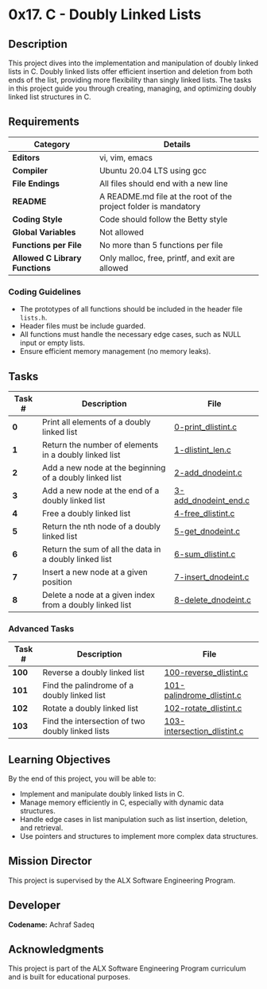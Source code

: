 # 0x17. C - Doubly Linked Lists

## Description

This project dives into the implementation and manipulation of doubly linked lists in C. Doubly linked lists offer efficient insertion and deletion from both ends of the list, providing more flexibility than singly linked lists. The tasks in this project guide you through creating, managing, and optimizing doubly linked list structures in C.

## Requirements

| Category           | Details                                                              |
|--------------------|----------------------------------------------------------------------|
| **Editors**         | vi, vim, emacs                                                       |
| **Compiler**        | Ubuntu 20.04 LTS using gcc                                           |
| **File Endings**    | All files should end with a new line                                 |
| **README**          | A README.md file at the root of the project folder is mandatory       |
| **Coding Style**    | Code should follow the Betty style                                   |
| **Global Variables**| Not allowed                                                          |
| **Functions per File**| No more than 5 functions per file                                  |
| **Allowed C Library Functions**| Only malloc, free, printf, and exit are allowed           |

### Coding Guidelines
- The prototypes of all functions should be included in the header file `lists.h`.
- Header files must be include guarded.
- All functions must handle the necessary edge cases, such as NULL input or empty lists.
- Ensure efficient memory management (no memory leaks).

## Tasks

| Task # | Description                                                                 | File                         |
|--------|-----------------------------------------------------------------------------|------------------------------|
| **0**  | Print all elements of a doubly linked list                                  | [0-print_dlistint.c](./0-print_dlistint.c) |
| **1**  | Return the number of elements in a doubly linked list                       | [1-dlistint_len.c](./1-dlistint_len.c) |
| **2**  | Add a new node at the beginning of a doubly linked list                     | [2-add_dnodeint.c](./2-add_dnodeint.c) |
| **3**  | Add a new node at the end of a doubly linked list                           | [3-add_dnodeint_end.c](./3-add_dnodeint_end.c) |
| **4**  | Free a doubly linked list                                                   | [4-free_dlistint.c](./4-free_dlistint.c) |
| **5**  | Return the nth node of a doubly linked list                                 | [5-get_dnodeint.c](./5-get_dnodeint.c) |
| **6**  | Return the sum of all the data in a doubly linked list                      | [6-sum_dlistint.c](./6-sum_dlistint.c) |
| **7**  | Insert a new node at a given position                                       | [7-insert_dnodeint.c](./7-insert_dnodeint.c) |
| **8**  | Delete a node at a given index from a doubly linked list                    | [8-delete_dnodeint.c](./8-delete_dnodeint.c) |

### Advanced Tasks

| Task # | Description                                                                 | File                         |
|--------|-----------------------------------------------------------------------------|------------------------------|
| **100** | Reverse a doubly linked list                                               | [100-reverse_dlistint.c](./100-reverse_dlistint.c) |
| **101** | Find the palindrome of a doubly linked list                                | [101-palindrome_dlistint.c](./101-palindrome_dlistint.c) |
| **102** | Rotate a doubly linked list                                                | [102-rotate_dlistint.c](./102-rotate_dlistint.c) |
| **103** | Find the intersection of two doubly linked lists                           | [103-intersection_dlistint.c](./103-intersection_dlistint.c) |

## Learning Objectives

By the end of this project, you will be able to:

- Implement and manipulate doubly linked lists in C.
- Manage memory efficiently in C, especially with dynamic data structures.
- Handle edge cases in list manipulation such as list insertion, deletion, and retrieval.
- Use pointers and structures to implement more complex data structures.

## Mission Director

This project is supervised by the ALX Software Engineering Program.

## Developer

**Codename:** Achraf Sadeq

## Acknowledgments

This project is part of the ALX Software Engineering Program curriculum and is built for educational purposes.
